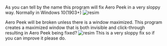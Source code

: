 As you can tell by the name this program will fix Aero Peek in a very sloppy way. Normally in Windows 10(1903+) 
![resim](https://github.com/EndlessLuck/Aero-Peek-Fix/assets/64068157/1e96e6ad-6d6b-4f70-97cb-8acd69e2620f)


Aero Peek will be broken unless there is a window maximized. 
This program creates a maximized window that is both invisible and click-through resulting in Aero Peek being fixed?
![resim](https://github.com/EndlessLuck/Aero-Peek-Fix/assets/64068157/71da6b0e-7307-4f72-889c-cf7ebd5e6ff0)
This is a very sloppy fix so if you can improve it please do.
